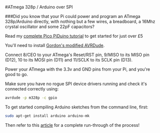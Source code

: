 <!--
---
name: Arduino SPI
description: Program Arduino with Raspberry Pi SPI
pin:
  19:
    name: MOSI
    direction: output
    active: high
    description: Master Out / Slave In
  21:
    name: MISO
    direction: input
    active: high
    description: Master In / Slave Out
  23:
    name: SCKL
    direction: output
    active: high
    description: Clock
  24:
    name: CE0
    direction: output
    active: high
    description: Arduino Reset
-->
#ATmega 328p / Arduino over SPI

###Did you know that your Pi could power and program an ATmega 328p/Arduino directly, with nothing but a few wires, a breadboard, a 16Mhz crystal oscillator and some 22pF capacitors?

Read my [complete Pico PiDuino tutorial](http://pi.gadgetoid.com/article/building-the-pico-piduino) to get started for just over &pound;5

You'll need to install [Gordon's modified AVRDude](https://projects.drogon.net/raspberry-pi/gertboard/arduino-ide-installation-isp/).

Connect 8/CEO to your ATmega's Reset/RST pin, 9/MISO to its MISO pin (D12), 10 to its MOSI pin (D11) and 11/SCLK to its SCLK pin (D13).

Power your ATmega with the 3.3v and GND pins from your Pi, and you're good to go.

Make sure you have no rogue SPI device drivers running and check it's connected correctly using:

```bash
avrdude -p m328p -c gpio
```

To get started compiling Arduino sketches from the command line, first:

```bash
sudo apt-get install arduino arduino-mk
```

Then refer to this [article](http://pi.gadgetoid.com/article/programming-your-pico-piduino) for a complete run-through of the process!